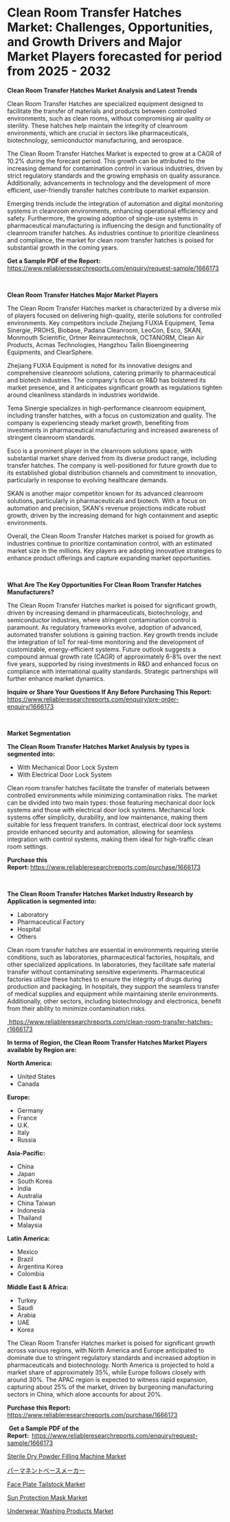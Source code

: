 <p><h1>Clean Room Transfer Hatches Market: Challenges, Opportunities, and Growth Drivers and Major Market Players forecasted for period from 2025 - 2032</h1></p><p><strong>Clean Room Transfer Hatches Market Analysis and Latest Trends</strong></p>
<p><p>Clean Room Transfer Hatches are specialized equipment designed to facilitate the transfer of materials and products between controlled environments, such as clean rooms, without compromising air quality or sterility. These hatches help maintain the integrity of cleanroom environments, which are crucial in sectors like pharmaceuticals, biotechnology, semiconductor manufacturing, and aerospace.</p><p>The Clean Room Transfer Hatches Market is expected to grow at a CAGR of 10.2% during the forecast period. This growth can be attributed to the increasing demand for contamination control in various industries, driven by strict regulatory standards and the growing emphasis on quality assurance. Additionally, advancements in technology and the development of more efficient, user-friendly transfer hatches contribute to market expansion. </p><p>Emerging trends include the integration of automation and digital monitoring systems in cleanroom environments, enhancing operational efficiency and safety. Furthermore, the growing adoption of single-use systems in pharmaceutical manufacturing is influencing the design and functionality of cleanroom transfer hatches. As industries continue to prioritize cleanliness and compliance, the market for clean room transfer hatches is poised for substantial growth in the coming years.</p></p>
<p><strong>Get a Sample PDF of the Report:&nbsp;</strong> <a href="https://www.reliableresearchreports.com/enquiry/request-sample/1666173?utm_campaign=48&utm_medium=2&utm_source=Github&utm_content=ia&utm_term=08032025&utm_id=clean-room-transfer-hatches">https://www.reliableresearchreports.com/enquiry/request-sample/1666173</a></p>
<p>&nbsp;</p>
<p><strong>Clean Room Transfer Hatches Major Market Players</strong></p>
<p><p>The Clean Room Transfer Hatches market is characterized by a diverse mix of players focused on delivering high-quality, sterile solutions for controlled environments. Key competitors include Zhejiang FUXIA Equipment, Tema Sinergie, PROHS, Biobase, Padana Cleanroom, LeoCon, Esco, SKAN, Monmouth Scientific, Ortner Reinraumtechnik, OCTANORM, Clean Air Products, Acmas Technologies, Hangzhou Tailin Bioengineering Equipments, and ClearSphere.</p><p>Zhejiang FUXIA Equipment is noted for its innovative designs and comprehensive cleanroom solutions, catering primarily to pharmaceutical and biotech industries. The company's focus on R&D has bolstered its market presence, and it anticipates significant growth as regulations tighten around cleanliness standards in industries worldwide.</p><p>Tema Sinergie specializes in high-performance cleanroom equipment, including transfer hatches, with a focus on customization and quality. The company is experiencing steady market growth, benefiting from investments in pharmaceutical manufacturing and increased awareness of stringent cleanroom standards.</p><p>Esco is a prominent player in the cleanroom solutions space, with substantial market share derived from its diverse product range, including transfer hatches. The company is well-positioned for future growth due to its established global distribution channels and commitment to innovation, particularly in response to evolving healthcare demands.</p><p>SKAN is another major competitor known for its advanced cleanroom solutions, particularly in pharmaceuticals and biotech. With a focus on automation and precision, SKAN's revenue projections indicate robust growth, driven by the increasing demand for high containment and aseptic environments.</p><p>Overall, the Clean Room Transfer Hatches market is poised for growth as industries continue to prioritize contamination control, with an estimated market size in the millions. Key players are adopting innovative strategies to enhance product offerings and capture expanding market opportunities.</p></p>
<p>&nbsp;</p>
<p><strong>What Are The Key Opportunities For Clean Room Transfer Hatches Manufacturers?</strong></p>
<p><p>The Clean Room Transfer Hatches market is poised for significant growth, driven by increasing demand in pharmaceuticals, biotechnology, and semiconductor industries, where stringent contamination control is paramount. As regulatory frameworks evolve, adoption of advanced, automated transfer solutions is gaining traction. Key growth trends include the integration of IoT for real-time monitoring and the development of customizable, energy-efficient systems. Future outlook suggests a compound annual growth rate (CAGR) of approximately 6-8% over the next five years, supported by rising investments in R&D and enhanced focus on compliance with international quality standards. Strategic partnerships will further enhance market dynamics.</p></p>
<p><strong>Inquire or Share Your Questions If Any Before Purchasing This Report:</strong> <a href="https://www.reliableresearchreports.com/enquiry/pre-order-enquiry/1666173?utm_campaign=48&utm_medium=2&utm_source=Github&utm_content=ia&utm_term=08032025&utm_id=clean-room-transfer-hatches">https://www.reliableresearchreports.com/enquiry/pre-order-enquiry/1666173</a></p>
<p>&nbsp;</p>
<p><strong>Market Segmentation</strong></p>
<p><strong>The Clean Room Transfer Hatches Market Analysis by types is segmented into:</strong></p>
<p><ul><li>With Mechanical Door Lock System</li><li>With Electrical Door Lock System</li></ul></p>
<p><p>Clean room transfer hatches facilitate the transfer of materials between controlled environments while minimizing contamination risks. The market can be divided into two main types: those featuring mechanical door lock systems and those with electrical door lock systems. Mechanical lock systems offer simplicity, durability, and low maintenance, making them suitable for less frequent transfers. In contrast, electrical door lock systems provide enhanced security and automation, allowing for seamless integration with control systems, making them ideal for high-traffic clean room settings.</p></p>
<p><strong>Purchase this Report:&nbsp;</strong><a href="https://www.reliableresearchreports.com/purchase/1666173?utm_campaign=48&utm_medium=2&utm_source=Github&utm_content=ia&utm_term=08032025&utm_id=clean-room-transfer-hatches">https://www.reliableresearchreports.com/purchase/1666173</a></p>
<p>&nbsp;</p>
<p><strong>The Clean Room Transfer Hatches Market Industry Research by Application is segmented into:</strong></p>
<p><ul><li>Laboratory</li><li>Pharmaceutical Factory</li><li>Hospital</li><li>Others</li></ul></p>
<p><p>Clean room transfer hatches are essential in environments requiring sterile conditions, such as laboratories, pharmaceutical factories, hospitals, and other specialized applications. In laboratories, they facilitate safe material transfer without contaminating sensitive experiments. Pharmaceutical factories utilize these hatches to ensure the integrity of drugs during production and packaging. In hospitals, they support the seamless transfer of medical supplies and equipment while maintaining sterile environments. Additionally, other sectors, including biotechnology and electronics, benefit from their ability to minimize contamination risks.</p></p>
<p><a href="https://www.reliableresearchreports.com/clean-room-transfer-hatches-r1666173?utm_campaign=48&utm_medium=2&utm_source=Github&utm_content=ia&utm_term=08032025&utm_id=clean-room-transfer-hatches">&nbsp;https://www.reliableresearchreports.com/clean-room-transfer-hatches-r1666173</a></p>
<p><strong>In terms of Region, the Clean Room Transfer Hatches Market Players available by Region are:</strong></p>
<p>
    <p> <strong> North America: </strong>
        <ul>
            <li>United States</li>
            <li>Canada</li>
        </ul>
        </p> 
    <p> <strong> Europe: </strong>
        <ul>
            <li>Germany</li>
            <li>France</li>
            <li>U.K.</li>
            <li>Italy</li>
            <li>Russia</li>
        </ul>
        </p> 
    <p> <strong> Asia-Pacific: </strong>
        <ul>
            <li>China</li>
            <li>Japan</li>
            <li>South Korea</li>
            <li>India</li>
            <li>Australia</li>
            <li>China Taiwan</li>
            <li>Indonesia</li>
            <li>Thailand</li>
            <li>Malaysia</li>
        </ul>
        </p> 
    <p> <strong> Latin America: </strong>
        <ul>
            <li>Mexico</li>
            <li>Brazil</li>
            <li>Argentina Korea</li>
            <li>Colombia</li>
        </ul>
        </p> 
    <p> <strong> Middle East & Africa: </strong>
        <ul>
            <li>Turkey</li>
            <li>Saudi</li>
            <li>Arabia</li>
            <li>UAE</li>
            <li>Korea</li>
        </ul>
    </p>
    </p>
<p><p>The Clean Room Transfer Hatches market is poised for significant growth across various regions, with North America and Europe anticipated to dominate due to stringent regulatory standards and increased adoption in pharmaceuticals and biotechnology. North America is projected to hold a market share of approximately 35%, while Europe follows closely with around 30%. The APAC region is expected to witness rapid expansion, capturing about 25% of the market, driven by burgeoning manufacturing sectors in China, which alone accounts for about 20%.</p></p>
<p><strong>Purchase this Report: </strong><a href="https://www.reliableresearchreports.com/purchase/1666173?utm_campaign=48&utm_medium=2&utm_source=Github&utm_content=ia&utm_term=08032025&utm_id=clean-room-transfer-hatches">https://www.reliableresearchreports.com/purchase/1666173</a></p>
<p>&nbsp;<strong>Get a Sample PDF of the Report:&nbsp;&nbsp;</strong><a href="https://www.reliableresearchreports.com/enquiry/request-sample/1666173?utm_campaign=48&utm_medium=2&utm_source=Github&utm_content=ia&utm_term=08032025&utm_id=clean-room-transfer-hatches">https://www.reliableresearchreports.com/enquiry/request-sample/1666173</a></p>
<p><strong></strong></p>
<p><p><a href="https://github.com/hutchkloor4x/Market-Research-Report-List-1/blob/main/sterile-dry-powder-filling-machine-market.md?utm_campaign=48&utm_medium=2&utm_source=Github&utm_content=ia&utm_term=08032025&utm_id=clean-room-transfer-hatches">Sterile Dry Powder Filling Machine Market</a></p><p><a href="https://github.com/lababdou/Market-Research-Report-List-7/blob/main/412907542506.md?utm_campaign=48&utm_medium=2&utm_source=Github&utm_content=ia&utm_term=08032025&utm_id=clean-room-transfer-hatches">パーマネントペースメーカー</a></p><p><a href="https://github.com/lalkobrinarb/Market-Research-Report-List-1/blob/main/face-plate-tailstock-market.md?utm_campaign=48&utm_medium=2&utm_source=Github&utm_content=ia&utm_term=08032025&utm_id=clean-room-transfer-hatches">Face Plate Tailstock Market</a></p><p><a href="https://github.com/variothonia/Market-Research-Report-List-1/blob/main/sun-protection-mask-market.md?utm_campaign=48&utm_medium=2&utm_source=Github&utm_content=ia&utm_term=08032025&utm_id=clean-room-transfer-hatches">Sun Protection Mask Market</a></p><p><a href="https://github.com/berkemiars2j/Market-Research-Report-List-1/blob/main/underwear-washing-products-market.md?utm_campaign=48&utm_medium=2&utm_source=Github&utm_content=ia&utm_term=08032025&utm_id=clean-room-transfer-hatches">Underwear Washing Products Market</a></p></p>
